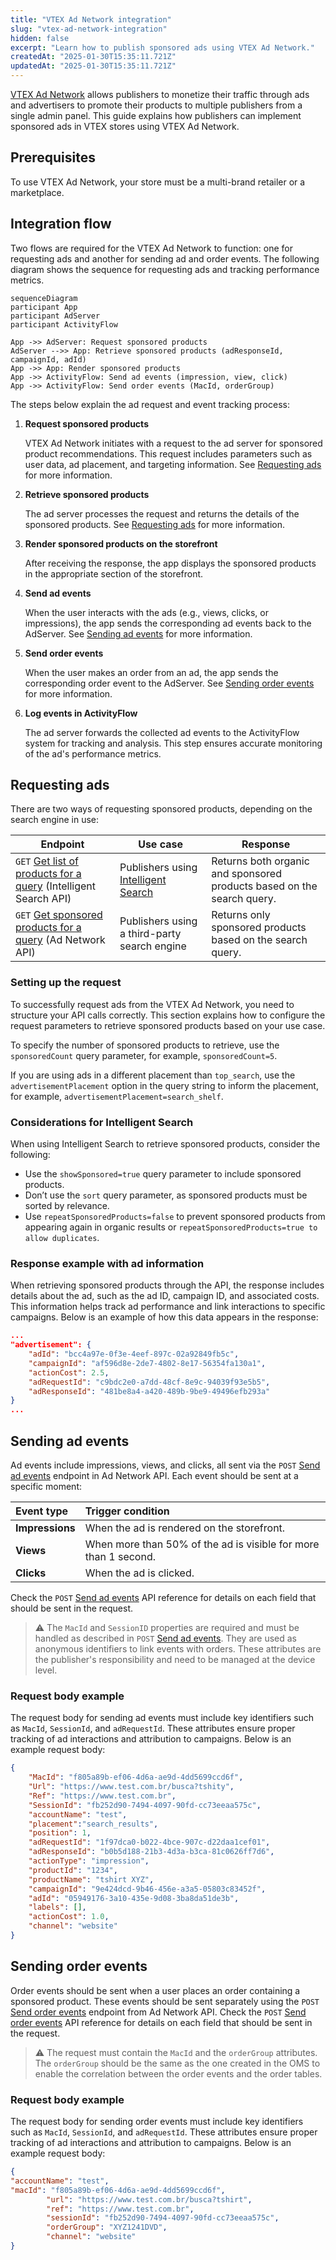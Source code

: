 ```yaml
---
title: "VTEX Ad Network integration"
slug: "vtex-ad-network-integration"
hidden: false
excerpt: "Learn how to publish sponsored ads using VTEX Ad Network."
createdAt: "2025-01-30T15:35:11.721Z"
updatedAt: "2025-01-30T15:35:11.721Z"
---
```


[VTEX Ad Network](https://help.vtex.com/en/tutorial/vtex-ad-network-beta--2cgqXcBuJmXN2livQvClur) allows publishers to monetize their traffic through ads and advertisers to promote their products to multiple publishers from a single admin panel. This guide explains how publishers can implement sponsored ads in VTEX stores using VTEX Ad Network.

## Prerequisites

To use VTEX Ad Network, your store must be a multi-brand retailer or a marketplace.

## Integration flow

Two flows are required for the VTEX Ad Network to function: one for requesting ads and another for sending ad and order events. The following diagram shows the sequence for requesting ads and tracking performance metrics.

```mermaid
sequenceDiagram
participant App
participant AdServer
participant ActivityFlow

App ->> AdServer: Request sponsored products
AdServer -->> App: Retrieve sponsored products (adResponseId, campaignId, adId)
App ->> App: Render sponsored products
App ->> ActivityFlow: Send ad events (impression, view, click)
App ->> ActivityFlow: Send order events (MacId, orderGroup)
```

The steps below explain the ad request and event tracking process:

1. **Request sponsored products**

   VTEX Ad Network initiates with a request to the ad server for sponsored product recommendations. This request includes parameters such as user data, ad placement, and targeting information. See [Requesting ads](#requesting-ads) for more information.

2. **Retrieve sponsored products**

   The ad server processes the request and returns the details of the sponsored products. See [Requesting ads](#requesting-ads) for more information.

3. **Render sponsored products on the storefront**

   After receiving the response, the app displays the sponsored products in the appropriate section of the storefront.

4. **Send ad events**

   When the user interacts with the ads (e.g., views, clicks, or impressions), the app sends the corresponding ad events back to the AdServer. See [Sending ad events](#sending-ad-events) for more information.

5. **Send order events**

   When the user makes an order from an ad, the app sends the corresponding order event to the AdServer. See [Sending order events](#sending-order-events) for more information.

6. **Log events in ActivityFlow**

   The ad server forwards the collected ad events to the ActivityFlow system for tracking and analysis. This step ensures accurate monitoring of the ad's performance metrics.

## Requesting ads

There are two ways of requesting sponsored products, depending on the search engine in use:

| Endpoint | Use case | Response |
| - | - | - |
| `GET` [Get list of products for a query](https://developers.vtex.com/docs/api-reference/intelligent-search-api#get-/product_search/-facets-) (Intelligent Search API) | Publishers using [Intelligent Search](https://help.vtex.com/en/tracks/vtex-intelligent-search--19wrbB7nEQcmwzDPl1l4Cb/3qgT47zY08biLP3d5os3DG) | Returns both organic and sponsored products based on the search query. |
| `GET` [Get sponsored products for a query](https://developers.vtex.com/docs/api-reference/vtex-ad-network-api#get-/sponsored_products/-facets-) (Ad Network API) | Publishers using a third-party search engine | Returns only sponsored products based on the search query. |

### Setting up the request

To successfully request ads from the VTEX Ad Network, you need to structure your API calls correctly. This section explains how to configure the request parameters to retrieve sponsored products based on your use case.

To specify the number of sponsored products to retrieve, use the `sponsoredCount` query parameter, for example, `sponsoredCount=5`.

If you are using ads in a different placement than `top_search`, use the `advertisementPlacement` option in the query string to inform the placement, for example, `advertisementPlacement=search_shelf`.

### Considerations for Intelligent Search

When using Intelligent Search to retrieve sponsored products, consider the following:

* Use the `showSponsored=true` query parameter to include sponsored products.
* Don’t use the `sort` query parameter, as sponsored products must be sorted by relevance.
* Use `repeatSponsoredProducts=false` to prevent sponsored products from appearing again in organic results or `repeatSponsoredProducts=true to allow duplicates`.

### Response example with ad information

When retrieving sponsored products through the API, the response includes details about the ad, such as the ad ID, campaign ID, and associated costs. This information helps track ad performance and link interactions to specific campaigns. Below is an example of how this data appears in the response:

```json
...
"advertisement": {
    "adId": "bcc4a97e-0f3e-4eef-897c-02a92849fb5c",
    "campaignId": "af596d8e-2de7-4802-8e17-56354fa130a1",
    "actionCost": 2.5,
    "adRequestId": "c9bdc2e0-a7dd-48cf-8e9c-94039f93e5b5",
    "adResponseId": "481be8a4-a420-489b-9be9-49496efb293a"
}
...
```

## Sending ad events

Ad events include impressions, views, and clicks, all sent via the `POST` [Send ad events](https://developers.vtex.com/docs/api-reference/vtex-ad-network-api#post-/ads) endpoint in Ad Network API. Each event should be sent at a specific moment:

| Event type | Trigger condition |
| :---- | :---- |
| **Impressions** | When the ad is rendered on the storefront. |
| **Views** | When more than 50% of the ad is visible for more than 1 second. |
| **Clicks** | When the ad is clicked. |

Check the `POST` [Send ad events](https://developers.vtex.com/docs/api-reference/vtex-ad-network-api#post-/ads) API reference for details on each field that should be sent in the request.

>⚠️ The `MacId` and `SessionID` properties are required and must be handled as described in `POST` [Send ad events](https://developers.vtex.com/docs/api-reference/vtex-ad-network-api#post-/ads). They are used as anonymous identifiers to link events with orders. These attributes are the publisher's responsibility and need to be managed at the device level.

### Request body example

The request body for sending ad events must include key identifiers such as `MacId`, `SessionId`, and `adRequestId`. These attributes ensure proper tracking of ad interactions and attribution to campaigns. Below is an example request body:  

```json
{
    "MacId": "f805a89b-ef06-4d6a-ae9d-4dd5699ccd6f",
    "Url": "https://www.test.com.br/busca?tshity",
    "Ref": "https://www.test.com.br",
    "SessionId": "fb252d90-7494-4097-90fd-cc73eeaa575c",
    "accountName": "test",
    "placement":"search_results",
    "position": 1,
    "adRequestId": "1f97dca0-b022-4bce-907c-d22daa1cef01",
    "adResponseId": "b0b5d188-21b3-4d3a-b3ca-81c0626ff7d6",
    "actionType": "impression",
    "productId": "1234",
    "productName": "tshirt XYZ",
    "campaignId": "9e424dcd-9b46-456e-a3a5-05803c83452f",
    "adId": "05949176-3a10-435e-9d08-3ba8da51de3b",
    "labels": [],
    "actionCost": 1.0,
    "channel": "website"
}
```

## Sending order events

Order events should be sent when a user places an order containing a sponsored product. These events should be sent separately using the `POST` [Send order events](https://developers.vtex.com/docs/api-reference/vtex-ad-network-api#post-/order) endpoint from Ad Network API. Check the `POST` [Send order events](https://developers.vtex.com/docs/api-reference/vtex-ad-network-api#post-/order) API reference for details on each field that should be sent in the request.

>⚠️ The request must contain the `MacId` and the `orderGroup` attributes. The `orderGroup` should be the same as the one created in the OMS to enable the correlation between the order events and the order tables.

### Request body example

The request body for sending order events must include key identifiers such as `MacId`, `SessionId`, and `adRequestId`. These attributes ensure proper tracking of ad interactions and attribution to campaigns. Below is an example request body:

```json
{
"accountName": "test",    
"macId": "f805a89b-ef06-4d6a-ae9d-4dd5699ccd6f",
    	"url": "https://www.test.com.br/busca?tshirt",
    	"ref": "https://www.test.com.br",
    	"sessionId": "fb252d90-7494-4097-90fd-cc73eeaa575c",
    	"orderGroup": "XYZ1241DVD",
    	"channel": "website"
}
```

